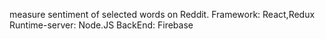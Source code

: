 measure sentiment of selected words on Reddit.
Framework: React,Redux
Runtime-server: Node.JS
BackEnd: Firebase
